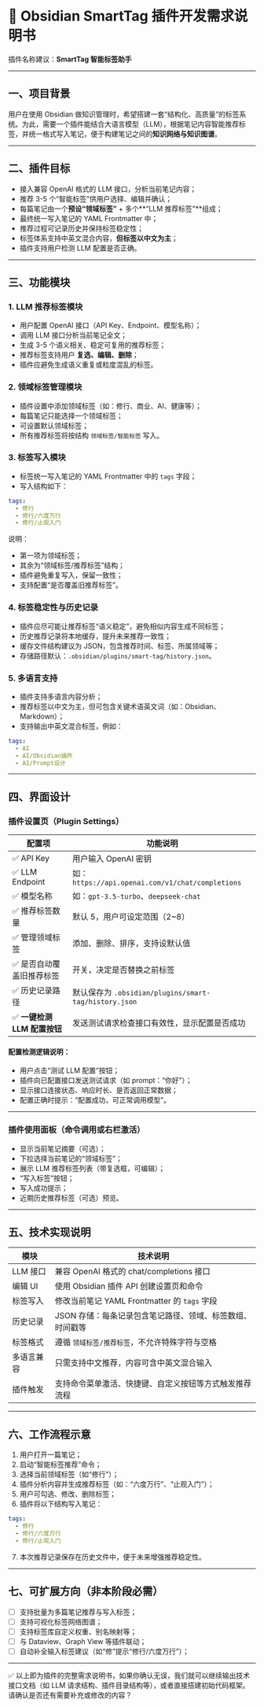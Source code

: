 
# 🧠 Obsidian SmartTag 插件开发需求说明书  
插件名称建议：**SmartTag 智能标签助手**

---

## 一、项目背景

用户在使用 Obsidian 做知识管理时，希望搭建一套“结构化、高质量”的标签系统。为此，需要一个插件能结合大语言模型（LLM），根据笔记内容智能推荐标签，并统一格式写入笔记，便于构建笔记之间的**知识网络与知识图谱**。

---

## 二、插件目标

- 接入兼容 OpenAI 格式的 LLM 接口，分析当前笔记内容；
- 推荐 3-5 个“智能标签”供用户选择、编辑并确认；
- 每篇笔记由一个**预设“领域标签”** + 多个**“LLM 推荐标签”**组成；
- 最终统一写入笔记的 YAML Frontmatter 中；
- 推荐过程可记录历史并保持标签稳定性；
- 标签体系支持中英文混合内容，**但标签以中文为主**；
- 插件支持用户检测 LLM 配置是否正确。

---

## 三、功能模块

### 1. LLM 推荐标签模块
- 用户配置 OpenAI 接口（API Key、Endpoint、模型名称）；
- 调用 LLM 接口分析当前笔记全文；
- 生成 3-5 个语义相关、稳定可复用的推荐标签；
- 推荐标签支持用户 **复选、编辑、删除**；
- 插件应避免生成语义重复或粒度混乱的标签。

### 2. 领域标签管理模块
- 插件设置中添加领域标签（如：修行、商业、AI、健康等）；
- 每篇笔记只能选择一个领域标签；
- 可设置默认领域标签；
- 所有推荐标签将按结构 `领域标签/智能标签` 写入。

### 3. 标签写入模块
- 标签统一写入笔记的 YAML Frontmatter 中的 `tags` 字段；
- 写入结构如下：

```yaml
tags:
  - 修行
  - 修行/六度万行
  - 修行/止观入门
```

说明：
- 第一项为领域标签；
- 其余为“领域标签/推荐标签”结构；
- 插件避免重复写入，保留一致性；
- 支持配置“是否覆盖旧推荐标签”。

### 4. 标签稳定性与历史记录
- 插件应尽可能让推荐标签“语义稳定”，避免相似内容生成不同标签；
- 历史推荐记录将本地缓存，提升未来推荐一致性；
- 缓存文件结构建议为 JSON，包含推荐时间、标签、所属领域等；
- 存储路径默认：`.obsidian/plugins/smart-tag/history.json`。

### 5. 多语言支持
- 插件支持多语言内容分析；
- 推荐标签以中文为主，但可包含关键术语英文词（如：Obsidian、Markdown）；
- 支持输出中英文混合标签，例如：

```yaml
tags:
  - AI
  - AI/Obsidian插件
  - AI/Prompt设计
```

---

## 四、界面设计

### 插件设置页（Plugin Settings）

| 配置项 | 功能说明 |
|--------|----------|
| ✅ API Key | 用户输入 OpenAI 密钥 |
| ✅ LLM Endpoint | 如：`https://api.openai.com/v1/chat/completions` |
| ✅ 模型名称 | 如：`gpt-3.5-turbo`、`deepseek-chat` |
| ✅ 推荐标签数量 | 默认 5，用户可设定范围（2~8） |
| ✅ 管理领域标签 | 添加、删除、排序，支持设默认值 |
| ✅ 是否自动覆盖旧推荐标签 | 开关，决定是否替换之前标签 |
| ✅ 历史记录路径 | 默认保存为 `.obsidian/plugins/smart-tag/history.json` |
| ✅ **一键检测 LLM 配置按钮** | 发送测试请求检查接口有效性，显示配置是否成功 |

#### 配置检测逻辑说明：
- 用户点击“测试 LLM 配置”按钮；
- 插件向已配置接口发送测试请求（如 prompt：“你好”）；
- 显示接口连接状态、响应时长、是否返回正常数据；
- 配置正确时提示：“配置成功，可正常调用模型”。

---

### 插件使用面板（命令调用或右栏激活）

- 显示当前笔记摘要（可选）；
- 下拉选择当前笔记的“领域标签”；
- 展示 LLM 推荐标签列表（带复选框，可编辑）；
- “写入标签”按钮；
- 写入成功提示；
- 近期历史推荐标签（可选）预览。

---

## 五、技术实现说明

| 模块 | 技术说明 |
|------|----------|
| LLM 接口 | 兼容 OpenAI 格式的 chat/completions 接口 |
| 编辑 UI | 使用 Obsidian 插件 API 创建设置页和命令 |
| 标签写入 | 修改当前笔记 YAML Frontmatter 的 `tags` 字段 |
| 历史记录 | JSON 存储：每条记录包含笔记路径、领域、标签数组、时间戳等 |
| 标签格式 | 遵循 `领域标签/推荐标签`，不允许特殊字符与空格 |
| 多语言兼容 | 只需支持中文推荐，内容可含中英文混合输入 |
| 插件触发 | 支持命令菜单激活、快捷键、自定义按钮等方式触发推荐流程 |

---

## 六、工作流程示意

1. 用户打开一篇笔记；
2. 启动“智能标签推荐”命令；
3. 选择当前领域标签（如“修行”）；
4. 插件分析内容并生成推荐标签（如：“六度万行”、“止观入门”）；
5. 用户可勾选、修改、删除标签；
6. 插件将以下结构写入笔记：

```yaml
tags:
  - 修行
  - 修行/六度万行
  - 修行/止观入门
```

7. 本次推荐记录保存在历史文件中，便于未来增强推荐稳定性。

---

## 七、可扩展方向（非本阶段必需）

- [ ] 支持批量为多篇笔记推荐与写入标签；
- [ ] 支持可视化标签网络图谱；
- [ ] 支持标签库自定义权重、别名映射等；
- [ ] 与 Dataview、Graph View 等插件联动；
- [ ] 自动补全输入标签建议（如“修”提示“修行/六度万行”）；

---

✅ 以上即为插件的完整需求说明书，如果你确认无误，我们就可以继续输出技术接口文档（如 LLM 请求结构、插件目录结构等），或者直接搭建初始代码框架。  
请确认是否还有需要补充或修改的内容？